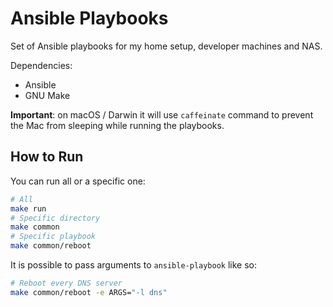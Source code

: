 # Ansible Playbooks
Set of Ansible playbooks for my home setup, developer machines and NAS.

Dependencies:

* Ansible
* GNU Make

**Important**: on macOS / Darwin it will use `caffeinate` command to prevent the
Mac from sleeping while running the playbooks.

## How to Run
You can run all or a specific one:

```bash
# All
make run
# Specific directory
make common
# Specific playbook
make common/reboot
```

It is possible to pass arguments to `ansible-playbook` like so:

```bash
# Reboot every DNS server
make common/reboot -e ARGS="-l dns"
```
